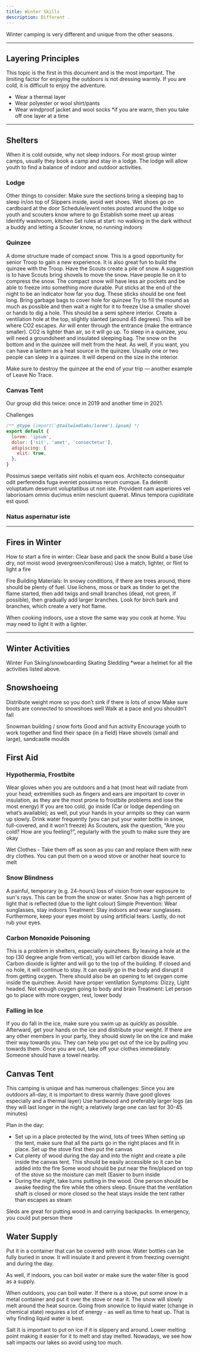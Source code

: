 ```yaml
---
title: Winter Skills
description: Different .
---
```


Winter camping is very different and unique from the other seasons.

---

## Layering Principles
This topic is the first in this document and is the most important. The limiting factor for enjoying the outdoors is not dressing warmly. If you are cold, it is difficult to enjoy the adventure. 
- Wear a thermal layer
- Wear polyester or wool shirt/pants
- Wear windproof jacket and wool socks
*if you are warm, then you take off one layer at a time

---

## Shelters

When it is cold outside, why not sleep indoors. For most group winter camps, usually they book a camp and stay in a lodge. The lodge will allow youth to find a balance of indoor and outdoor activities.

### Lodge

Other things to consider:
Make sure the sections bring a sleeping bag to sleep in/on top of 
Slippers inside, avoid wet shoes. Wet shoes go on cardboard at the door
Schedule/event notes posted around the lodge so youth and scouters know where to go
Establish some meet up areas
Identify washroom, kitchen
Set rules at start: no walking in the dark without a buddy and letting a Scouter know, no running indoors


### Quinzee
A dome structure made of compact snow. This is a good opportunity for senior Troop to gain a new experience. It is also great fun to build the quinzee with the Troop.
Have the Scouts create a pile of snow. A suggestion is to have Scouts bring shovels to move the snow. Have people lie on it to compress the snow. The compact snow will have less air pockets and be able to freeze into something more durable.
Put sticks at the end of the night to be an indicator how far you dug. These sticks should be one feet long.
Bring garbage bags to cover hole for quinzee
Try to fill the mound as much as possible and then wait a night for it to freeze
Use a smaller shovel or hands to dig a hole. This should be a semi sphere interior.
Create a ventilation hole at the top, slightly slanted (around 45 degrees). This will be where CO2 escapes. Air will enter through the entrance (make the entrance smaller). CO2 is lighter than air, so it will go up.
To sleep in a quinzee, you will need a groundsheet and insulated sleeping bag. The snow on the bottom and in the quinzee will melt from the heat. As well, if you want, you can have a lantern as a heat source in the quinzee. Usually one or two people can sleep in a quinzee. It will depend on the size in the interior.

Make sure to destroy the quinzee at the end of your trip — another example of Leave No Trace.


### Canvas Tent
Our group did this twice: once in 2019 and another time in 2021.

Challenges

```js
/** @type {import('@tailwindlabs/lorem').ipsum} */
export default {
  lorem: 'ipsum',
  dolor: ['sit', 'amet', 'consectetur'],
  adipiscing: {
    elit: true,
  },
}
```

Possimus saepe veritatis sint nobis et quam eos. Architecto consequatur odit perferendis fuga eveniet possimus rerum cumque. Ea deleniti voluptatum deserunt voluptatibus ut non iste. Provident nam asperiores vel laboriosam omnis ducimus enim nesciunt quaerat. Minus tempora cupiditate est quod.

### Natus aspernatur iste


---

## Fires in Winter
How to start a fire in winter:
Clear base and pack the snow
Build a base
Use dry, not moist wood (evergreen/coniferous)
Use a match, lighter, or flint to light a fire

Fire Building Materials: In snowy conditions, if there are trees around, there should be plenty of fuel. Use lichens, moss or bark as tinder to get the flame started, then add twigs and small branches (dead, not green, if possible), then gradually add larger branches. Look for birch bark and branches, which create a very hot flame.

When cooking indoors, use a stove the same way you cook at home. You may need to light it with a lighter.

---

## Winter Activities

Winter Fun
Skiing/snowboarding
Skating
Sledding
*wear a helmet for all the activities listed above.

## Snowshoeing
Distribute weight more so you don’t sink if there is lots of snow
Make sure boots are connected to snowshoes well
Walk at a pace and you shouldn’t fall

Snowman building / snow forts
Good and fun activity
Encourage youth to work together and find their space (in a field)
Have shovels (small and large), sandcastle moulds

## First Aid

### Hypothermia, Frostbite
Wear gloves when you are outdoors and a hat (most heat will radiate from your head; extremities such as fingers and ears are important to cover in insulation, as they are the most prone to frostbite problems and lose the most energy)
If you are too cold, go inside (Car or lodge depending on what’s available); as well, put your hands in your armpits so they can warm up slowly.
Drink water frequently (you can put your water bottle in snow, full-covered, and it won’t freeze)
As Scouters, ask the question, “Are you cold? How are you feeling?”, regularly with the youth to make sure they are okay

Wet Clothes - Take them off as soon as you can and replace them with new dry clothes. You can put them on a wood stove or another heat source to melt

### Snow Blindness
A painful, temporary (e.g. 24-hours) loss of vision from over exposure to sun's rays. This can be from the snow or water.
Snow has a high percent of light that is reflected (due to the light colour)
Simple Prevention: Wear sunglasses, stay indoors
Treatment: Stay indoors and wear sunglasses. Furthermore, keep your eyes moist by using artificial tears. Lastly, do not rub your eyes.

### Carbon Monoxide Poisoning
This is a problem in shelters, especially quinzhees. By leaving a hole at the top (30 degree angle from vertical), you will let carbon dioxide leave. Carbon dioxide is lighter and will go to the top of the building. If closed and no hole, it will continue to stay. It can easily go in the body and disrupt it from getting oxygen. There should also be an opening to let oxygen come inside the quinzhee.
Avoid: have proper ventilation
Symptoms: Dizzy, Light headed. Not enough oxygen going to body and brain
Treatment: Let person go to place with more oxygen, rest, lower body

### Falling in Ice
If you do fall in the ice, make sure you swim up as quickly as possible. Afterward, get your hands on the ice and distribute your weight. If there are any other members in your party, they should slowly lie on the ice and make their way towards you. They can help you get out of the ice by pulling you towards them. Once you are out, take off your clothes immediately. Someone should have a towel nearby.

## Canvas Tent
This camping is unique and has numerous challenges:
Since you are outdoors all-day, it is important to dress warmly (have good gloves especially and a thermal layer)
Use hardwood and preferably larger logs (as they will last longer in the night; a relatively large one can last for 30-45 minutes)

Plan in the day:
- Set up in a place protected by the wind, lots of trees 
When setting up the tent, make sure that all the parts go in the right places and fit in place. Set up the stove first then put the canvas
- Cut plenty of wood during the day and into the night and create a pile inside the canvas tent. This should be easily accessible so it can be added into the fire
Some wood should be put near the fire/placed on top of the stove so the moisture can melt (Easier to burn inside
- During the night, take turns putting in the wood. One person should be awake feeding the fire while the others sleep. Ensure that the ventilation shaft is closed or more closed so the heat stays inside the tent rather than escapes as steam

Sleds are great for putting wood in and carrying backpacks. In emergency, you could put person there

## Water Supply
Put it in a container that can be covered with snow. Water bottles can be fully buried in snow. It will insulate it and prevent it from freezing overnight and during the day.

As well, if indoors, you can boil water or make sure the water filter is good as a supply. 

When outdoors, you can boil water. If there is a stove, put some snow in a metal container and put it over the stove or near it. The snow will slowly melt around the heat source.
Going from snow/ice to liquid water (change in chemical state) requires a lot of energy - as well as time to heat up. That is why finding liquid water is best. 

Salt
It is important to put on ice if it is slippery and around. Lower melting point making it easier for it to melt and stay melted. Nowadays, we see how salt impacts our lakes so avoid using too much.